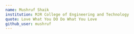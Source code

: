 ```yaml
---
name: Mushruf Shaik
institution: MJR College of Engineering and Technology
quote: Love What You DO Do What You Love
github_user: mushruf
---
```

